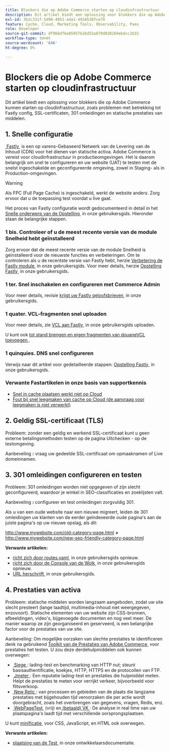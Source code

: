 ```yaml
---
title: Blockers die op Adobe Commerce starten op cloudinfrastructuur
description: Dit artikel biedt een oplossing voor blokkers die op Adobe Commerce kunnen starten op cloudinfrastructuur, zoals problemen met betrekking tot Fastly config, SSL-certificaten, 301 omleidingen en statische prestaties van middelen.
exl-id: 3b2c331f-5d90-4051-ada1-4934538fce79
feature: Cache, Cloud, Marketing Tools, Observability, Paas
role: Developer
source-git-commit: df966df6a85057b26d53a870d038269ebdcc2b32
workflow-type: tm+mt
source-wordcount: '646'
ht-degree: 0%

---
```


# Blockers die op Adobe Commerce starten op cloudinfrastructuur

Dit artikel biedt een oplossing voor blokkers die op Adobe Commerce kunnen starten op cloudinfrastructuur, zoals problemen met betrekking tot Fastly config, SSL-certificaten, 301 omleidingen en statische prestaties van middelen.

## 1. Snelle configuratie

[&#x200B; Fastly &#x200B;](https://www.fastly.com/) is een op varens-Gebaseerd Netwerk van de Levering van de Inhoud (CDN) voor het dienen van statische activa. Adobe Commerce is vereist voor cloudinfrastructuur in productieomgevingen. Het is daarom belangrijk om snel te configureren en uw website (UAT) te testen met de snelst ingeschakelde en geconfigureerde omgeving, zowel in Staging- als in Production-omgevingen.

>[!WARNING]
>
>Als FPC (Full Page Cache) is ingeschakeld, werkt de website anders. Zorg ervoor dat u de toepassing test voordat u live gaat.

Het proces van Fastly configuratie wordt gedocumenteerd in detail in het [&#x200B; Snelle onderwerp van de Opstelling &#x200B;](https://experienceleague.adobe.com/docs/commerce-cloud-service/user-guide/cdn/setup-fastly/fastly-configuration.html?lang=nl-NL) in onze gebruikersgids. Hieronder staan de belangrijke stappen.

### 1 bis. Controleer of u de meest recente versie van de module Snelheid hebt geïnstalleerd

Zorg ervoor dat de meest recente versie van de module Snelheid is geïnstalleerd voor de nieuwste functies en verbeteringen. Om te controleren als u de recentste versie van Fastly hebt, herzie [&#x200B; Verbetering de Fastly module &#x200B;](https://experienceleague.adobe.com/docs/commerce-cloud-service/user-guide/cdn/setup-fastly/fastly-configuration.html?lang=nl-NL#upgrade-the-fastly-module) in onze gebruikersgids. Voor meer details, herzie [&#x200B; Opstelling Fastly &#x200B;](https://experienceleague.adobe.com/docs/commerce-cloud-service/user-guide/cdn/setup-fastly/fastly-configuration.html?lang=nl-NL) in onze gebruikersgids.

### 1 ter. Snel inschakelen en configureren met Commerce Admin

Voor meer details, revisie [&#x200B; krijgt uw Fastly geloofsbrieven &#x200B;](https://experienceleague.adobe.com/docs/commerce-cloud-service/user-guide/cdn/setup-fastly/fastly-configuration.html?lang=nl-NL#get-fastly-credentials) in onze gebruikersgids.

### 1 quater. VCL-fragmenten snel uploaden

Voor meer details, zie [&#x200B; VCL aan Fastly &#x200B;](https://experienceleague.adobe.com/docs/commerce-cloud-service/user-guide/cdn/setup-fastly/fastly-configuration.html?lang=nl-NL) in onze gebruikersgids uploaden.

U kunt ook [&#x200B; tot stand brengen en eigen fragmenten van douaneVCL toevoegen &#x200B;](https://experienceleague.adobe.com/docs/commerce-cloud-service/user-guide/cdn/custom-vcl-snippets/fastly-vcl-custom-snippets.html?lang=nl-NL).

### 1 quinquies. DNS snel configureren


Verwijs naar dit artikel voor gedetailleerde stappen: [&#x200B; Opstelling Fastly &#x200B;](https://experienceleague.adobe.com/docs/commerce-cloud-service/user-guide/cdn/setup-fastly/fastly-configuration.html?lang=nl-NL#update-dns-configuration-with-development-settings) in onze gebruikersgids.

### Verwante Fastartikelen in onze basis van supportkennis

* [Snel in cache plaatsen werkt niet op Cloud](/help/troubleshooting/miscellaneous/fastly-caching-is-not-working-on-magento-cloud.md)
* [Fout bij snel leegmaken van cache op Cloud (de aanvraag voor leegmaken is niet verwerkt)](/help/troubleshooting/miscellaneous/error-purging-fastly-cache-on-cloud-the-purge-request-was-not-processed-successfully.md)

## 2. Geldig SSL-certificaat (TLS)

Probleem: zonder een geldig en werkend SSL-certificaat kunt u geen externe betalingsmethoden testen op de pagina Uitchecken - op de testomgeving.

Aanbeveling **:** vraag uw gedeelde SSL-certificaat om opmaaknamen of Live domeinnamen.


## 3. 301 omleidingen configureren en testen

Probleem: 301 omleidingen worden niet opgegeven of zijn slecht geconfigureerd, waardoor je winkel in SEO-classificaties en zoeklijsten valt.

Aanbeveling **:** configureer en test omleidingen zorgvuldig 301.

Als u van een oude website naar een nieuwe migreert, leiden de 301 omleidingen uw klanten van de eerder geïndexeerde oude pagina&#39;s aan de juiste pagina&#39;s op uw nieuwe opslag, als dit:

http://www.mywebsite.com/old-category-page.html **>** http://www.mywebsite.com/new-seo-friendly-category-page.html

**Verwante artikelen:**

* [&#x200B; richt zich door routes.yaml &#x200B;](https://experienceleague.adobe.com/docs/commerce-cloud-service/user-guide/configure/routes/redirects.html?lang=nl-NL) in onze gebruikersgids opnieuw.
* [&#x200B; richt zich door de Console van de Wolk &#x200B;](https://experienceleague.adobe.com/docs/commerce-cloud-service/user-guide/project/overview.html?lang=nl-NL) in onze gebruikersgids opnieuw.
* [&#x200B; URL herschrijft &#x200B;](https://experienceleague.adobe.com/docs/commerce-admin/marketing/seo/url-rewrites/url-rewrite.html?lang=nl-NL) in onze gebruikersgids.

## 4. Prestaties van activa

Probleem: statische middelen worden langzaam aangeboden, zodat uw site slecht presteert (lange laadtijd, multimedia-inhoud niet weergegeven, enzovoort). Statische elementen van uw website zijn CSS-bronnen, afbeeldingen, video&#39;s, bijgevoegde documenten en nog veel meer. De manier waarop ze zijn georganiseerd en geserveerd, is een belangrijke factor voor de prestaties van uw site.

Aanbeveling: Om mogelijke oorzaken van slechte prestaties te identificeren denk na gebruikend [&#x200B; Toolkit van de Prestaties van Adobe Commerce &#x200B;](https://github.com/magento/magento2/tree/2.3/setup/performance-toolkit) voor prestaties het testen. U zou deze derdehulpmiddelen ook kunnen overwegen:

* [&#x200B; Siege &#x200B;](https://www.joedog.org/siege-home): lading-test en benchmarking van HTTP nut; steunt basisauthentificatie, koekjes, HTTP, HTTPS en de protocollen van FTP.
* [&#x200B; Jmeter &#x200B;](https://jmeter.apache.org/): Een reputatie lading-test en prestaties die hulpmiddel meten. Helpt de prestaties te meten voor verrijkt verkeer, bijvoorbeeld voor flitsverkoop.
* [&#x200B; New Relic &#x200B;](https://support.newrelic.com/): van processen en gebieden van de plaats die langzame prestaties met bijgehouden tijd veroorzaken die per actie wordt doorgebracht, zoals het overbrengen van gegevens, vragen, Redis, enz.
* [&#x200B; WebPageTest &#x200B;](https://www.webpagetest.org/) (vrij) en [&#x200B; (betaald) VK &#x200B;](https://www.pingdom.com/): De analyse in real time van uw plaatspagina&#39;s laadt tijd met verschillende oorsprongsplaatsen.

U kunt [&#x200B; minificatie &#x200B;](https://experienceleague.adobe.com/docs/commerce-cloud-service/user-guide/configure-store/store-settings.html?lang=nl-NL) voor CSS, JavaScript, en HTML ook overwegen.

**Verwante artikelen:**

* [&#x200B; plaatsing van de Test &#x200B;](https://experienceleague.adobe.com/docs/commerce-cloud-service/user-guide/develop/test/staging-and-production.html?lang=nl-NL) in onze ontwikkelaarsdocumentatie.
